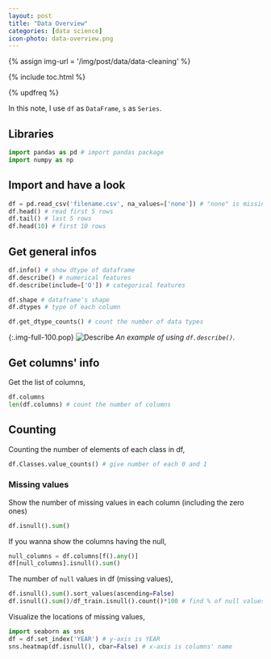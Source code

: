 ```yaml
---
layout: post
title: "Data Overview"
categories: [data science]
icon-photo: data-overview.png
---
```


{% assign img-url = '/img/post/data/data-cleaning' %}

{% include toc.html %}

{% updfreq %}


In this note, I use `df` as `DataFrame`, `s` as `Series`.

## Libraries

~~~ python
import pandas as pd # import pandas package
import numpy as np
~~~

## Import and have a look

~~~ python
df = pd.read_csv('filename.csv', na_values=['none']) # "none" is missing data
df.head() # read first 5 rows
df.tail() # last 5 rows
df.head(10) # first 10 rows
~~~

## Get general infos

~~~ python 
df.info() # show dtype of dataframe
df.describe() # numerical features
df.describe(include=['O']) # categorical features

df.shape # dataframe's shape
df.dtypes # type of each column

df.get_dtype_counts() # count the number of data types
~~~

{:.img-full-100.pop}
![Describe]({{img-url}}/df_describe.jpg)
*An example of using `df.describe()`.*

## Get columns' info

Get the list of columns,

~~~ python
df.columns
len(df.columns) # count the number of columns
~~~

## Counting

Counting the number of elements of each class in df,

~~~ python
df.Classes.value_counts() # give number of each 0 and 1
~~~

### Missing values

Show the number of missing values in each column (including the zero ones)

~~~ python
df.isnull().sum()
~~~

If you wanna show the columns having the null,

~~~ python
null_columns = df.columns[f().any()]
df[null_columns].isnull().sum()
~~~

The number of `null` values in df (missing values),

~~~ python
df.isnull().sum().sort_values(ascending=False)
df.isnull().sum()/df_train.isnull().count()*100 # find % of null values
~~~

Visualize the locations of missing values,

~~~ python
import seaborn as sns
df = df.set_index('YEAR') # y-axis is YEAR
sns.heatmap(df.isnull(), cbar=False) # x-axis is columns' name
~~~
